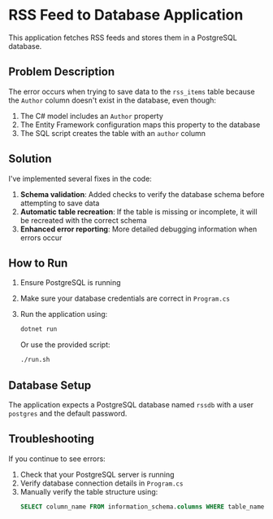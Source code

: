 # RSS Feed to Database Application

This application fetches RSS feeds and stores them in a PostgreSQL database.

## Problem Description

The error occurs when trying to save data to the `rss_items` table because the `Author` column doesn't exist in the database, even though:
1. The C# model includes an `Author` property
2. The Entity Framework configuration maps this property to the database
3. The SQL script creates the table with an `author` column

## Solution

I've implemented several fixes in the code:

1. **Schema validation**: Added checks to verify the database schema before attempting to save data
2. **Automatic table recreation**: If the table is missing or incomplete, it will be recreated with the correct schema
3. **Enhanced error reporting**: More detailed debugging information when errors occur

## How to Run

1. Ensure PostgreSQL is running
2. Make sure your database credentials are correct in `Program.cs`
3. Run the application using:
   ```bash
   dotnet run
   ```
   
   Or use the provided script:
   ```bash
   ./run.sh
   ```

## Database Setup

The application expects a PostgreSQL database named `rssdb` with a user `postgres` and the default password.

## Troubleshooting

If you continue to see errors:
1. Check that your PostgreSQL server is running
2. Verify database connection details in `Program.cs`
3. Manually verify the table structure using:
   ```sql
   SELECT column_name FROM information_schema.columns WHERE table_name = 'rss_items';
   ```